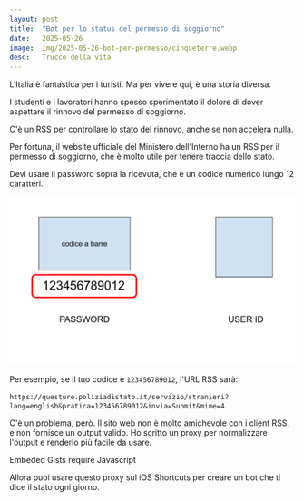 ```yaml
---
layout: post
title:  "Bot per lo status del permesso di soggiorno"
date:   2025-05-26
image:  img/2025-05-26-bot-per-permesso/cinqueterre.webp
desc:   Trucco della vita
---
```


L'Italia è fantastica per i turisti. Ma per vivere qui, è una storia diversa.

I studenti e i lavoratori hanno spesso sperimentato il dolore di dover aspettare il rinnovo del permesso di soggiorno.

C'è un RSS per controllare lo stato del rinnovo, anche se non accelera nulla.

Per fortuna, il website ufficiale del Ministero dell'Interno ha un RSS per il permesso di soggiorno, che è molto utile per tenere traccia dello stato.

Devi usare il password sopra la ricevuta, che è un codice numerico lungo 12 caratteri.

![Il esempio](img/2025-05-26-bot-per-permesso/esempio.svg)

Per esempio, se il tuo codice è `123456789012`, l'URL RSS sarà:

```
https://questure.poliziadistato.it/servizio/stranieri?lang=english&pratica=123456789012&invia=Submit&mime=4
```

C'è un problema, però. Il sito web non è molto amichevole con i client RSS, e non fornisce un output valido.
Ho scritto un proxy per normalizzare l'output e renderlo più facile da usare.

<noscript>Embeded Gists require Javascript</noscript>
<script src="https://gist.github.com/ChiChou/0fefb4e33537fe732269d01ec58c146d.js"></script>

Allora puoi usare questo proxy sul iOS Shortcuts per creare un bot che ti dice il stato ogni giorno.
